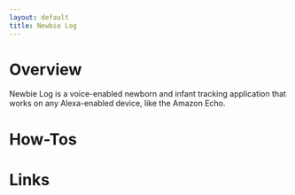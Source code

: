 ```yaml
---
layout: default
title: Newbie Log
---
```


# Overview
Newbie Log is a voice-enabled newborn and infant tracking application that works on any Alexa-enabled device, like the Amazon Echo. 

# How-Tos

# Links
